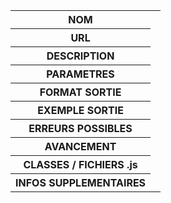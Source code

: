 <table>
    <tr>
        <th>NOM</th>
        <td></td>
    </tr>
    <tr>
        <th>URL</th>
        <td></td>
    </tr>
    <tr>
        <th>DESCRIPTION</th>
        <td></td>
    </tr>
    <tr>
        <th>PARAMETRES</th>
        <td></td>
    </tr>
    <tr>
        <th>FORMAT SORTIE</th>
        <td></td>
    </tr>
    <tr>
        <th>EXEMPLE SORTIE</th>
        <td></td>
    </tr>
    <tr>
        <th>ERREURS POSSIBLES</th>
        <td></td>
    </tr>
    <tr>
        <th>AVANCEMENT</th>
        <td></td>
    </tr>
    <tr>
        <th>CLASSES / FICHIERS .js</th>
        <td></td>
    </tr>
    <tr>
        <th>INFOS SUPPLEMENTAIRES</th>
        <td></td>
    </tr>
</table>